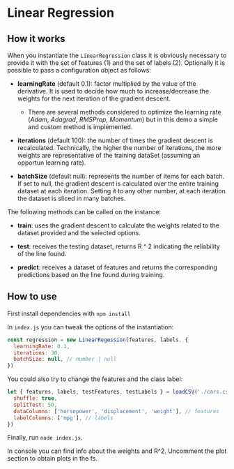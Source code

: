 # Linear Regression

## How it works

When you instantiate the `LinearRegression` class it is obviously necessary to provide it with the set of features (1) and the set of labels (2). Optionally it is possible to pass a configuration object as follows:

- **learningRate** (default 0.1): factor multiplied by the value of the derivative. It is used to decide how much to increase/decrease the weights for the next iteration of the gradient descent.

  - There are several methods considered to optimize the learning rate (_Adam_, _Adagrad_, _RMSProp_, _Momentum_) but in this demo a simple and custom method is implemented.

- **iterations** (default 100): the number of times the gradient descent is recalculated. Technically, the higher the number of iterations, the more weights are representative of the training dataSet (assuming an opportun learning rate).

- **batchSize** (default null): represents the number of items for each batch. If set to null, the gradient descent is calculated over the entire training dataset at each iteration. Setting it to any other number, at each iteration the dataset is sliced ​​in many batches.

The following methods can be called on the instance:

- **train**: uses the gradient descent to calculate the weights related to the dataset provided and the selected options.

- **test**: receives the testing dataset, returns R ^ 2 indicating the reliability of the line found.

- **predict**: receives a dataset of features and returns the corresponding predictions based on the line found during training.

## How to use

First install dependencies with `npm install`

In `index.js` you can tweak the options of the instantiation:

```js
const regression = new LinearRegession(features, labels, {
  learningRate: 0.1,
  iterations: 30,
  batchSize: null, // number | null
})
```

You could also try to change the features and the class label:

```js
let { features, labels, testFeatures, testLabels } = loadCSV('./cars.csv', {
  shuffle: true,
  splitTest: 50,
  dataColumns: ['horsepower', 'displacement', 'weight'], // features
  labelColumns: ['mpg'], // labels
})
```

Finally, run `node index.js`.

In console you can find info about the weights and R^2. Uncomment the plot section to obtain plots in the fs.
